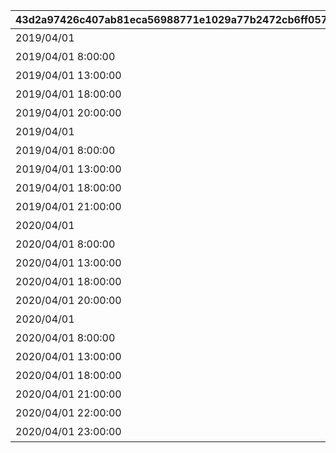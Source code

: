 |43d2a97426c407ab81eca56988771e1029a77b2472cb6ff057e70cf1fa859269|aeb78bffc1eaf30d7e491fc3470621b903dc441504dca92dcdd807622434a818|acf4ffc0c0d8e3792dc3bf2f8666b27226c315ebda3fc22ab3c7fa02e4bc8072|407e1f6253cfca3e5e068c3a35536c01c145292a51d4fa8edf1e385dfd7c1baa|25d219c562adda3c3e0905db850842ed42050539a95cf142d02fee16ff98e40e|e8b11b96e6a3bcd3d58af85ba70cb45823255c98fae183cc431612e5436fd5ca|e84eee0e7c354bdf55a0cd1f22624b0133ea30062f1deb99837610b9c0864769|b598827185281916033876e8dc4c2697efadacee673112600a1b43d5022131e0|bb345667a708eda9212436525e27f27d9a9632a808ba5aab6791c5b908db414f|7b37e7489ff662db450692ceaf0e78b77dadcb7a69ff2980d72ad77d79e18178|8aeb167e1ec02e4d1385d220718dd7682fddd816efe39c572b4abeaddaaacd28|fbb4cbeef2362128ae6268b026b406780214d857229d09920939fc3b1f2de9de|2f0f9ad2a33e65a84d4e575d0a57b2298fcb19714310cfd1e0a3bc7436167dc8|6947960a94d75fcab9322e1a2534df85375e8cfe12bb3d64a831c59c64f56b09|25d1d33c8309c191e395513d13df3b81035f454ffcbf63014e11f61d890db537|9a224fe5afa2d62286bc49bbe4a3bab070f5f11dd4c6561e62fadbe91dd0169b|bd579efaa4cc15924d28db273f44cd6c9f973dcce6f9973c5bec4481d58f4399|23f003d87aa7147b38d6154017b40322c5811497922acd100429d07895f6b392|
| --- | --- | --- | --- | --- | --- | --- | --- | --- | --- | --- | --- | --- | --- | --- | --- | --- | --- |
|2019/04/01|4004101|1000000000000|ロボリマ来襲！|王都滅亡までのカウントダウン　～04/01 23：59|1|2019/04/01 7:59:59|bgm_M220|0|500000000001|bgm_M220|1|1001|1001001|0|100584|1|480|
|2019/04/01 8:00:00|4004102|500000000000|ロボリマ来襲！|王都滅亡までのカウントダウン　～04/01 23：59|1|2019/04/01 12:59:59|bgm_M220|0|300000000001|bgm_M220|2|1001|1001002|0|100584|2|300|
|2019/04/01 13:00:00|4004103|300000000000|ロボリマ来襲！|王都滅亡までのカウントダウン　～04/01 23：59|1|2019/04/01 17:59:59|bgm_M220|0|100000000001|bgm_M220|3|1001|1001003|0|100584|3|300|
|2019/04/01 18:00:00|4004104|100000000000|ロボリマ来襲！|王都滅亡までのカウントダウン　～04/01 23：59|1|2019/04/01 19:59:59|bgm_M220|0|50000000001|bgm_M220|4|1001|1001001|0|100584|1|120|
|2019/04/01 20:00:00|0|50000000000|ロボリマ来襲！|王都滅亡までのカウントダウン　～04/01 23：59|1|2019/04/01 23:59:59|bgm_M220|0|0|bgm_M220|5|1001|1001002|0|100584|2|240|
|2019/04/01|4004109|0|ロボリマ来襲！|王都滅亡までのカウントダウン　～04/01 23：59|1|2019/04/01 7:59:59|bgm_M220|0|0|bgm_M220|8|1001|1001004|0|100584|1|480|
|2019/04/01 8:00:00|0|0|ロボリマ来襲！|王都滅亡までのカウントダウン　～04/01 23：59|1|2019/04/01 12:59:59|bgm_M220|0|0|bgm_M220|9|1001|1001005|0|100584|2|300|
|2019/04/01 13:00:00|0|0|ロボリマ来襲！|王都滅亡までのカウントダウン　～04/01 23：59|1|2019/04/01 17:59:59|bgm_M220|0|0|bgm_M220|10|1001|1001006|0|100584|3|300|
|2019/04/01 18:00:00|0|0|ロボリマ来襲！|王都滅亡までのカウントダウン　～04/01 23：59|1|2019/04/01 20:59:59|bgm_M220|0|0|bgm_M220|11|1001|1001004|0|100584|1|180|
|2019/04/01 21:00:00|0|0|ロボリマ来襲！|王都滅亡までのカウントダウン　～04/01 23：59|1|2019/04/01 23:59:59|bgm_M220|0|0|bgm_M220|12|1001|1001005|0|100584|2|180|
|2020/04/01|4004101|2500000000000|巨影復活|バトル オブ ランドソル 巨影復活　～04/01 23：59|1|2020/04/01 7:59:59|bgm_M220|0|1250000000001|bgm_M220|15|1002|1002001|0|100584|1|480|
|2020/04/01 8:00:00|4004102|1250000000000|巨影復活|バトル オブ ランドソル 巨影復活　～04/01 23：59|1|2020/04/01 12:59:59|bgm_M220|0|750000000001|bgm_M220|16|1002|1002002|0|100584|2|300|
|2020/04/01 13:00:00|4004103|750000000000|巨影復活|バトル オブ ランドソル 巨影復活　～04/01 23：59|1|2020/04/01 17:59:59|bgm_M220|0|250000000001|bgm_M220|17|1002|1002003|0|100584|3|300|
|2020/04/01 18:00:00|4004104|250000000000|巨影復活|バトル オブ ランドソル 巨影復活　～04/01 23：59|1|2020/04/01 19:59:59|bgm_M220|0|125000000001|bgm_M220|18|1002|1002001|0|100584|1|120|
|2020/04/01 20:00:00|0|125000000000|巨影復活|バトル オブ ランドソル 巨影復活　～04/01 23：59|1|2020/04/01 23:59:59|bgm_M220|0|0|bgm_M220|19|1002|1002002|0|100584|2|240|
|2020/04/01|4004109|0|巨影復活|バトル オブ ランドソル 巨影復活　～04/01 23：59|1|2020/04/01 7:59:59|bgm_M220|0|0|bgm_M220|22|1002|1002004|0|100584|1|480|
|2020/04/01 8:00:00|0|0|巨影復活|バトル オブ ランドソル 巨影復活　～04/01 23：59|1|2020/04/01 12:59:59|bgm_M220|0|0|bgm_M220|23|1002|1002005|0|100584|2|300|
|2020/04/01 13:00:00|0|0|巨影復活|バトル オブ ランドソル 巨影復活　～04/01 23：59|1|2020/04/01 17:59:59|bgm_M220|0|0|bgm_M220|24|1002|1002006|0|100584|3|300|
|2020/04/01 18:00:00|0|0|巨影復活|バトル オブ ランドソル 巨影復活　～04/01 23：59|1|2020/04/01 20:59:59|bgm_M220|0|0|bgm_M220|25|1002|1002004|0|100584|1|180|
|2020/04/01 21:00:00|0|0|巨影復活|バトル オブ ランドソル 巨影復活　～04/01 23：59|1|2020/04/01 21:59:59|bgm_M220|0|0|bgm_M220|26|1002|1002005|0|100584|2|60|
|2020/04/01 22:00:00|0|0|巨影復活|バトル オブ ランドソル 巨影復活　～04/01 23：59|1|2020/04/01 22:59:59|bgm_M220|0|0|bgm_M220|27|1002|1002006|0|100584|3|60|
|2020/04/01 23:00:00|0|0|巨影復活|バトル オブ ランドソル 巨影復活　～04/01 23：59|1|2020/04/01 23:59:59|bgm_M220|0|0|bgm_M220|28|1002|1002004|0|100584|1|60|